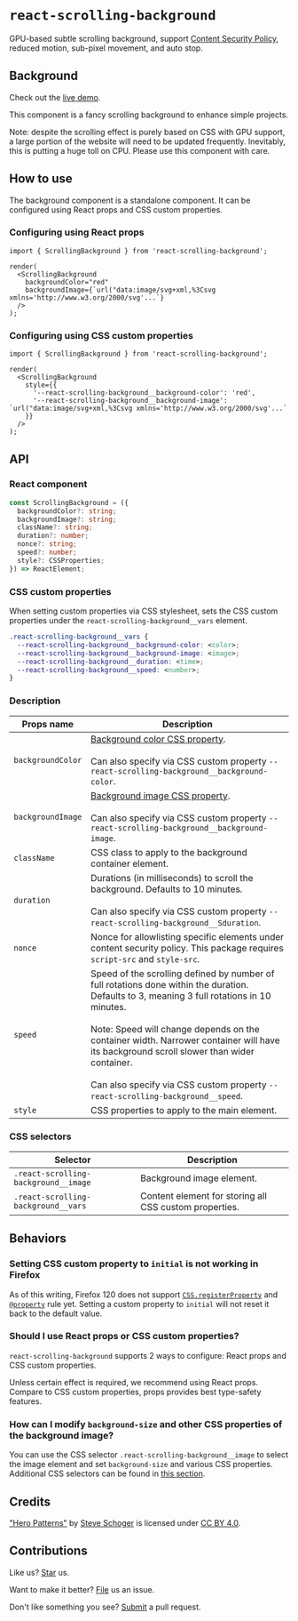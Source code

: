 # `react-scrolling-background`

GPU-based subtle scrolling background, support [Content Security Policy](https://developer.mozilla.org/en-US/docs/Web/HTTP/CSP), reduced motion, sub-pixel movement, and auto stop.

## Background

Check out the [live demo](https://compulim.github.io/react-scrolling-background/).

This component is a fancy scrolling background to enhance simple projects.

Note: despite the scrolling effect is purely based on CSS with GPU support, a large portion of the website will need to be updated frequently. Inevitably, this is putting a huge toll on CPU. Please use this component with care.

## How to use

The background component is a standalone component. It can be configured using React props and CSS custom properties.

### Configuring using React props

```tsx
import { ScrollingBackground } from 'react-scrolling-background';

render(
  <ScrollingBackground
    backgroundColor="red"
    backgroundImage={`url("data:image/svg+xml,%3Csvg xmlns='http://www.w3.org/2000/svg'...`}
  />
);
```

### Configuring using CSS custom properties

```tsx
import { ScrollingBackground } from 'react-scrolling-background';

render(
  <ScrollingBackground
    style={{
      '--react-scrolling-background__background-color': 'red',
      '--react-scrolling-background__background-image': `url("data:image/svg+xml,%3Csvg xmlns='http://www.w3.org/2000/svg'...`
    }}
  />
);
```

## API

### React component

```ts
const ScrollingBackground = ({
  backgroundColor?: string;
  backgroundImage?: string;
  className?: string;
  duration?: number;
  nonce?: string;
  speed?: number;
  style?: CSSProperties;
}) => ReactElement;
```

### CSS custom properties

When setting custom properties via CSS stylesheet, sets the CSS custom properties under the `react-scrolling-background__vars` element.

```css
.react-scrolling-background__vars {
  --react-scrolling-background__background-color: <color>;
  --react-scrolling-background__background-image: <image>;
  --react-scrolling-background__duration: <time>;
  --react-scrolling-background__speed: <number>;
}
```

### Description

| Props name        | Description                                                                                                                                                                                                                                                                                                                                                                               |
| ----------------- | ----------------------------------------------------------------------------------------------------------------------------------------------------------------------------------------------------------------------------------------------------------------------------------------------------------------------------------------------------------------------------------------- |
| `backgroundColor` | [Background color CSS property](https://developer.mozilla.org/en-US/docs/Web/CSS/background-color).<br /><br />Can also specify via CSS custom property `--react-scrolling-background__background-color`.                                                                                                                                                                                 |
| `backgroundImage` | [Background image CSS property](https://developer.mozilla.org/en-US/docs/Web/CSS/background-image).<br /><br />Can also specify via CSS custom property `--react-scrolling-background__background-image`.                                                                                                                                                                                 |
| `className`       | CSS class to apply to the background container element.                                                                                                                                                                                                                                                                                                                                   |
| `duration`        | Durations (in milliseconds) to scroll the background. Defaults to 10 minutes.<br /><br />Can also specify via CSS custom property `--react-scrolling-background__Sduration`.                                                                                                                                                                                                              |
| `nonce`           | Nonce for allowlisting specific elements under content security policy. This package requires `script-src` and `style-src`.                                                                                                                                                                                                                                                               |
| `speed`           | Speed of the scrolling defined by number of full rotations done within the duration. Defaults to 3, meaning 3 full rotations in 10 minutes.<br /><br />Note: Speed will change depends on the container width. Narrower container will have its background scroll slower than wider container.<br /><br />Can also specify via CSS custom property `--react-scrolling-background__speed`. |
| `style`           | CSS properties to apply to the main element.                                                                                                                                                                                                                                                                                                                                              |

### CSS selectors

| Selector                             | Description                                            |
| ------------------------------------ | ------------------------------------------------------ |
| `.react-scrolling-background__image` | Background image element.                              |
| `.react-scrolling-background__vars`  | Content element for storing all CSS custom properties. |

## Behaviors

### Setting CSS custom property to `initial` is not working in Firefox

As of this writing, Firefox 120 does not support [`CSS.registerProperty`](https://developer.mozilla.org/en-US/docs/Web/API/CSS/registerProperty_static) and [`@property`](https://developer.mozilla.org/en-US/docs/Web/CSS/@property) rule yet. Setting a custom property to `initial` will not reset it back to the default value.

### Should I use React props or CSS custom properties?

`react-scrolling-background` supports 2 ways to configure: React props and CSS custom properties.

Unless certain effect is required, we recommend using React props. Compare to CSS custom properties, props provides best type-safety features.

### How can I modify `background-size` and other CSS properties of the background image?

You can use the CSS selector `.react-scrolling-background__image` to select the image element and set `background-size` and various CSS properties. Additional CSS selectors can be found in [this section](#css-selectors).

## Credits

["Hero Patterns"](https://heropatterns.com/) by [Steve Schoger](https://twitter.com/steveschoger) is licensed under [CC BY 4.0](http://creativecommons.org/licenses/by/4.0/).

## Contributions

Like us? [Star](https://github.com/compulim/react-scrolling-background/stargazers) us.

Want to make it better? [File](https://github.com/compulim/react-scrolling-background/issues) us an issue.

Don't like something you see? [Submit](https://github.com/compulim/react-scrolling-background/pulls) a pull request.
